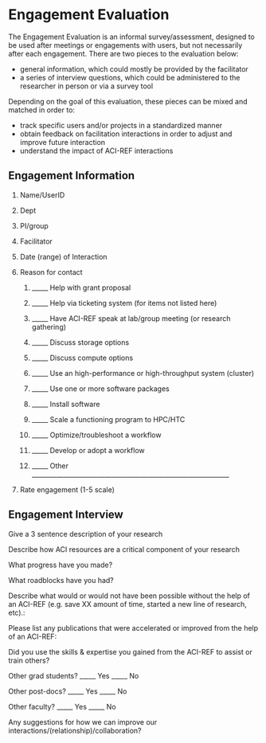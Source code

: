 <h1>Engagement Evaluation </h1>
The Engagement Evaluation is an informal survey/assessment, designed to be used after meetings or engagements with users, but not necessarily after each engagement. There are two pieces to the evaluation below: 

<div class="bullet-box">
    <ul class="bullet-list-square">
   <li>general information, which could mostly be provided by the facilitator</li>
<li>a series of interview questions, which could be administered to the researcher in person or via a survey tool</li> 
</ul>
</div>
Depending on the goal of this evaluation, these pieces can be mixed and matched in order to: 
<div class="bullet-box">
    <ul class="bullet-list-square">
   <li>track specific users and/or projects in a standardized manner</li>
  <li>obtain feedback on facilitation interactions in order to adjust and improve future interaction</li>
  <li>understand the impact of ACI-REF interactions</li>
</ul>
</div>
<h2>Engagement Information</h2>

1. Name/UserID

2. Dept

3. PI/group

4. Facilitator

5. Date (range) of Interaction

6. Reason for contact 

    1. _____	Help with grant proposal

    2. _____	Help via ticketing system (for items not listed here)

    3. _____	Have ACI-REF speak at lab/group meeting (or research gathering)

    4. _____	Discuss storage options

    5. _____	Discuss compute options

    6. _____	Use an high-performance or high-throughput system (cluster)

    7. _____	Use one or more software packages

    8. _____	Install software

    9. _____	Scale a functioning program to HPC/HTC

    10. _____	Optimize/troubleshoot a workflow

    11. _____	Develop or adopt a workflow

    12. _____	Other ______________________________________________________________

7. Rate engagement (1-5 scale)

<h2>Engagement Interview</h2>

Give a 3 sentence description of your research

Describe how ACI resources are a critical component of your research

What progress have you made?

What roadblocks have you had?

Describe what would or would not have been possible without the help of an ACI-REF (e.g. save XX amount of time, started a new line of research, etc).:

Please list any publications that were accelerated or improved from the help of an ACI-REF:

Did you use the skills & expertise you gained from the ACI-REF to assist or train others?

Other grad students?						_____ Yes	_____ No

Other post-docs?						_____ Yes	_____ No

Other faculty?							_____ Yes	_____ No

Any suggestions for how we can improve our interactions/(relationship)/collaboration?


